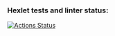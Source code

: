 ### Hexlet tests and linter status:
[![Actions Status](https://github.com/Restily/docker-project-74/actions/workflows/hexlet-check.yml/badge.svg)](https://github.com/Restily/docker-project-74/actions)